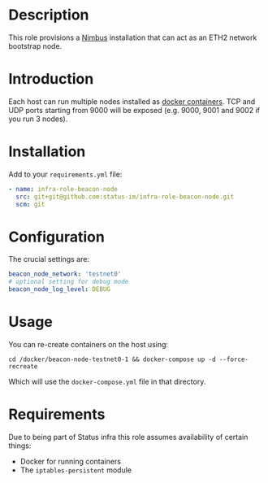 # Description

This role provisions a [Nimbus](https://nimbus.status.im/) installation that can act as an ETH2 network bootstrap node.

# Introduction

Each host can run multiple nodes installed as [docker containers](https://github.com/status-im/nimbus/docker).
TCP and UDP ports starting from 9000 will be exposed (e.g. 9000, 9001 and 9002 if you run 3 nodes).

# Installation

Add to your `requirements.yml` file:
```yaml
- name: infra-role-beacon-node
  src: git+git@github.com:status-im/infra-role-beacon-node.git
  scm: git
```

# Configuration

The crucial settings are:
```yaml
beacon_node_network: 'testnet0'
# optional setting for debug mode
beacon_node_log_level: DEBUG
```

# Usage

You can re-create containers on the host using:
```
cd /docker/beacon-node-testnet0-1 && docker-compose up -d --force-recreate
```
Which will use the `docker-compose.yml` file in that directory.

# Requirements

Due to being part of Status infra this role assumes availability of certain things:

* Docker for running containers
* The `iptables-persistent` module
